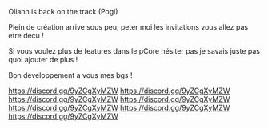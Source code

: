Oliann is back on the track (Pogi)

Plein de création arrive sous peu, peter moi les invitations vous allez pas etre decu !

Si vous voulez plus de features dans le pCore hésiter pas je savais juste pas quoi ajouter de plus !

Bon developpement a vous mes bgs !

https://discord.gg/9yZCgXyMZW
https://discord.gg/9yZCgXyMZW
https://discord.gg/9yZCgXyMZW
https://discord.gg/9yZCgXyMZW
https://discord.gg/9yZCgXyMZW
https://discord.gg/9yZCgXyMZW
https://discord.gg/9yZCgXyMZW